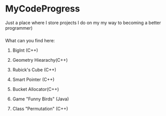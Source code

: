 # MyCodeProgress
Just a place where I store projects I do on my my way to becoming a better programmer) 
###
What can you find here:

1) BigInt (C++)

2) Geometry Hiearachy(C++)

3) Rubick's Cube (C++)

4) Smart Pointer (C++)

5) Bucket Allocator(C++)

6) Game "Funny Birds" (Java)

7) Class "Permutation" (C++)
